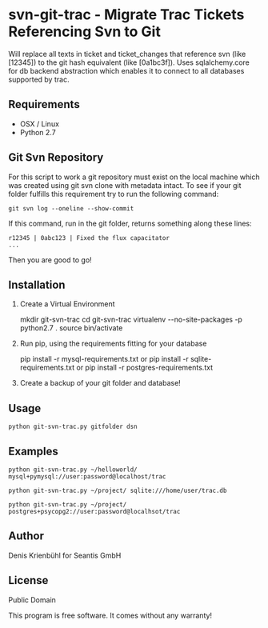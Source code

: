 svn-git-trac - Migrate Trac Tickets Referencing Svn to Git
==========================================================

Will replace all texts in ticket and ticket_changes that reference svn 
(like [12345]) to the git hash equivalent (like [0a1bc3f]). 
Uses sqlalchemy.core for db backend abstraction which enables it to 
connect to all databases supported by trac.

Requirements
------------
 
 * OSX / Linux
 * Python 2.7 

Git Svn Repository
------------------

For this script to work a git repository must exist on the local machine
which was created using git svn clone with metadata intact. 
To see if your git folder fulfills this requirement try to run 
the following command:

    git svn log --oneline --show-commit

If this command, run in the git folder, returns something along these lines:

    r12345 | 0abc123 | Fixed the flux capacitator
    ...

Then you are good to go!

Installation
------------

1. Create a Virtual Environment

    mkdir git-svn-trac
    cd git-svn-trac
    virtualenv --no-site-packages -p python2.7 .
    source bin/activate

2. Run pip, using the requirements fitting for your database

    pip install -r mysql-requirements.txt
    or
    pip install -r sqlite-requirements.txt
    or
    pip install -r postgres-requirements.txt

3. Create a backup of your git folder and database!

Usage
-----

    python git-svn-trac.py gitfolder dsn

Examples
--------
    
    python git-svn-trac.py ~/helloworld/ mysql+pymysql://user:password@localhost/trac

    python git-svn-trac.py ~/project/ sqlite:///home/user/trac.db

    python git-svn-trac.py ~/project/ postgres+psycopg2://user:password@localhsot/trac

Author
------

Denis Krienbühl for Seantis GmbH

License
-------

Public Domain

This program is free software. It comes without any warranty!
